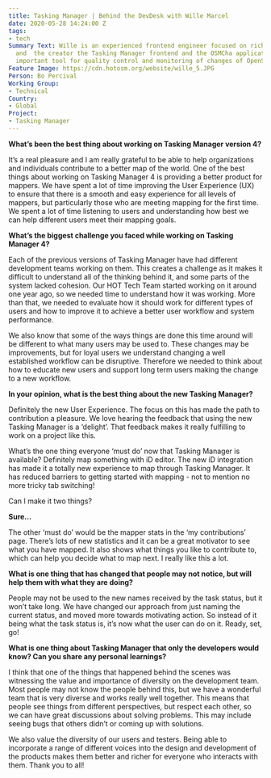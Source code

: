 ```yaml
---
title: Tasking Manager | Behind the DevDesk with Wille Marcel
date: 2020-05-28 14:24:00 Z
tags:
- tech
Summary Text: Wille is an experienced frontend engineer focused on rich web map applications
  and  the creator the Tasking Manager frontend and the OSMCha application, a very
  important tool for quality control and monitoring of changes of OpenStreetMap.
Feature Image: https://cdn.hotosm.org/website/wille_5.JPG
Person: Bo Percival
Working Group:
- Technical
Country:
- Global
Project:
- Tasking Manager
---
```


**What’s been the best thing about working on Tasking Manager version 4?**

It’s a real pleasure and I am really grateful to be able to help organizations and individuals contribute to a better map of the world. One of the best things about working on Tasking Manager 4 is providing a better product for mappers. We have spent a lot of time improving the User Experience (UX) to ensure that there is a smooth and easy experience for all levels of mappers, but particularly those who are meeting mapping for the first time. We spent a lot of time listening to users and understanding how best we can help different users meet their mapping goals.

**What’s the biggest challenge you faced while working on Tasking Manager 4?**

Each of the previous versions of Tasking Manager have had different development teams working on them. This creates a challenge as it makes it difficult to understand all of the thinking behind it, and some parts of the system lacked cohesion. Our HOT Tech Team started working on it around one year ago, so we needed time to understand how it was working. More than that, we needed to evaluate how it should work for different types of users and how to improve it to achieve a better user workflow and system performance.

We also know that some of the ways things are done this time around will be different to what many users may be used to. These changes may be improvements, but for loyal users we understand changing a well established workflow can be disruptive. Therefore we needed to think about how to educate new users and support long term users making the change to a new workflow.

**In your opinion, what is the best thing about the new Tasking Manager?**

Definitely the new User Experience. The focus on this has made the path to contribution a pleasure. We love hearing the feedback that using the new Tasking Manager is a ‘delight’. That feedback makes it really fulfilling to work on a project like this.

What’s the one thing everyone ‘must do’ now that Tasking Manager is available?
Definitely map something with iD editor. The new iD integration has made it a totally new experience to map through Tasking Manager. It has reduced barriers to getting started with mapping - not to mention no more tricky tab switching!

Can I make it two things?

**Sure…**

The other ‘must do’ would be the mapper stats in the ‘my contributions’ page. There’s lots of new statistics and it can be a great motivator to see what you have mapped. It also shows what things you like to contribute to, which can help you decide what to map next. I really like this a lot.

**What is one thing that has changed that people may not notice, but will help them with what they are doing?**

People may not be used to the new names received by the task status, but it won’t take long. We have changed our approach from just naming the current status, and moved more towards motivating action. So instead of it being what the task status is, it’s now what the user can do on it. Ready, set, go!

**What is one thing about Tasking Manager that only the developers would know? Can you share any personal learnings?**

I think that one of the things that happened behind the scenes was witnessing the value and importance of diversity on the development team. Most people may not know the people behind this, but we have a wonderful team that is very diverse and works really well together. This means that people see things from different perspectives, but respect each other, so we can have great discussions about solving problems. This may include seeing bugs that others didn’t or coming up with solutions.

We also value the diversity of our users and testers. Being able to incorporate a range of different voices into the design and development of the products makes them better and richer for everyone who interacts with them. Thank you to all!